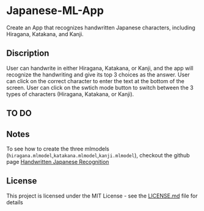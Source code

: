 # Japanese-ML-App
Create an App that recognizes handwritten Japanese characters, including Hiragana, Katakana, and Kanji.

## Discription
User can handwrite in either Hiragana, Katakana, or Kanji, and the app will recognize the handwriting and give its top 3 choices as the answer. User can click on the correct character to enter the text at the bottom of the screen. User can click on the swtich mode button to switch between the 3 types of characters (Hiragana, Katakana, or Kanji).

## TO DO

## Notes
To see how to create the three mlmodels (`hiragana.mlmodel`,`katakana.mlmodel`,`kanji.mlmodel`), checkout the github page [Handwritten Japanese Recognition](https://github.com/Nippon2019/Handwritten-Japanese-Recognition)


## License
This project is licensed under the MIT License - see the [LICENSE.md](LICENSE) file for details
